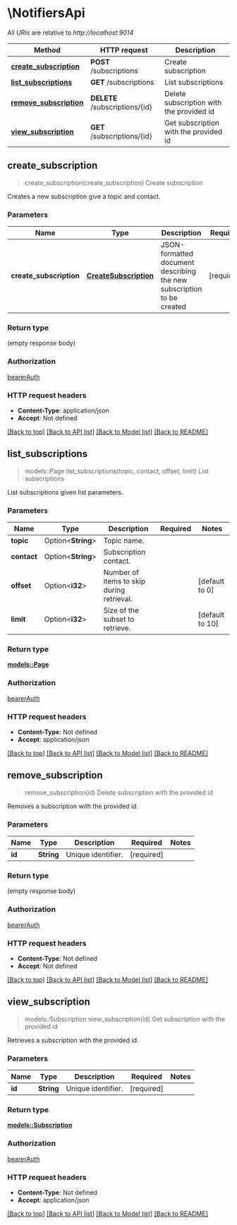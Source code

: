 # \NotifiersApi

All URIs are relative to *http://localhost:9014*

Method | HTTP request | Description
------------- | ------------- | -------------
[**create_subscription**](NotifiersApi.md#create_subscription) | **POST** /subscriptions | Create subscription
[**list_subscriptions**](NotifiersApi.md#list_subscriptions) | **GET** /subscriptions | List subscriptions
[**remove_subscription**](NotifiersApi.md#remove_subscription) | **DELETE** /subscriptions/{id} | Delete subscription with the provided id
[**view_subscription**](NotifiersApi.md#view_subscription) | **GET** /subscriptions/{id} | Get subscription with the provided id



## create_subscription

> create_subscription(create_subscription)
Create subscription

Creates a new subscription give a topic and contact.

### Parameters


Name | Type | Description  | Required | Notes
------------- | ------------- | ------------- | ------------- | -------------
**create_subscription** | [**CreateSubscription**](CreateSubscription.md) | JSON-formatted document describing the new subscription to be created | [required] |

### Return type

 (empty response body)

### Authorization

[bearerAuth](../README.md#bearerAuth)

### HTTP request headers

- **Content-Type**: application/json
- **Accept**: Not defined

[[Back to top]](#) [[Back to API list]](../README.md#documentation-for-api-endpoints) [[Back to Model list]](../README.md#documentation-for-models) [[Back to README]](../README.md)


## list_subscriptions

> models::Page list_subscriptions(topic, contact, offset, limit)
List subscriptions

List subscriptions given list parameters.

### Parameters


Name | Type | Description  | Required | Notes
------------- | ------------- | ------------- | ------------- | -------------
**topic** | Option<**String**> | Topic name. |  |
**contact** | Option<**String**> | Subscription contact. |  |
**offset** | Option<**i32**> | Number of items to skip during retrieval. |  |[default to 0]
**limit** | Option<**i32**> | Size of the subset to retrieve. |  |[default to 10]

### Return type

[**models::Page**](Page.md)

### Authorization

[bearerAuth](../README.md#bearerAuth)

### HTTP request headers

- **Content-Type**: Not defined
- **Accept**: application/json

[[Back to top]](#) [[Back to API list]](../README.md#documentation-for-api-endpoints) [[Back to Model list]](../README.md#documentation-for-models) [[Back to README]](../README.md)


## remove_subscription

> remove_subscription(id)
Delete subscription with the provided id

Removes a subscription with the provided id.

### Parameters


Name | Type | Description  | Required | Notes
------------- | ------------- | ------------- | ------------- | -------------
**id** | **String** | Unique identifier. | [required] |

### Return type

 (empty response body)

### Authorization

[bearerAuth](../README.md#bearerAuth)

### HTTP request headers

- **Content-Type**: Not defined
- **Accept**: Not defined

[[Back to top]](#) [[Back to API list]](../README.md#documentation-for-api-endpoints) [[Back to Model list]](../README.md#documentation-for-models) [[Back to README]](../README.md)


## view_subscription

> models::Subscription view_subscription(id)
Get subscription with the provided id

Retrieves a subscription with the provided id.

### Parameters


Name | Type | Description  | Required | Notes
------------- | ------------- | ------------- | ------------- | -------------
**id** | **String** | Unique identifier. | [required] |

### Return type

[**models::Subscription**](Subscription.md)

### Authorization

[bearerAuth](../README.md#bearerAuth)

### HTTP request headers

- **Content-Type**: Not defined
- **Accept**: application/json

[[Back to top]](#) [[Back to API list]](../README.md#documentation-for-api-endpoints) [[Back to Model list]](../README.md#documentation-for-models) [[Back to README]](../README.md)

